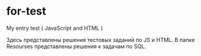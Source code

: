 # for-test
My entry test ( JavaScript and HTML ) 

Здесь представлены решения тестовых заданий по JS и HTML. 
В папке Resourses представлены решения к задачам по SQL.

